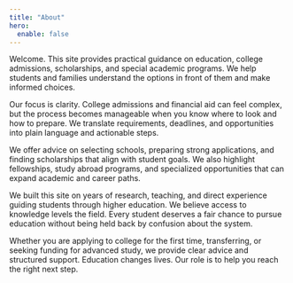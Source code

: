 ```yaml
---
title: "About"
hero:
  enable: false
---
```

Welcome. This site provides practical guidance on education, college admissions, scholarships, and special academic programs. We help students and families understand the options in front of them and make informed choices.

Our focus is clarity. College admissions and financial aid can feel complex, but the process becomes manageable when you know where to look and how to prepare. We translate requirements, deadlines, and opportunities into plain language and actionable steps.

We offer advice on selecting schools, preparing strong applications, and finding scholarships that align with student goals. We also highlight fellowships, study abroad programs, and specialized opportunities that can expand academic and career paths.

We built this site on years of research, teaching, and direct experience guiding students through higher education. We believe access to knowledge levels the field. Every student deserves a fair chance to pursue education without being held back by confusion about the system.

Whether you are applying to college for the first time, transferring, or seeking funding for advanced study, we provide clear advice and structured support. Education changes lives. Our role is to help you reach the right next step.